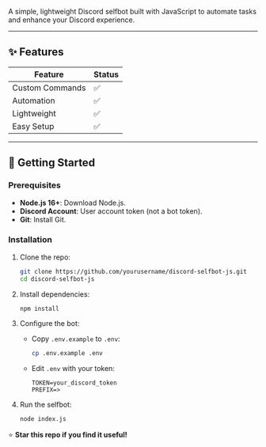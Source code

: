 A simple, lightweight Discord selfbot built with JavaScript to automate tasks and enhance your Discord experience.

---

## ✨ Features

| Feature | Status |
| --- | --- |
| Custom Commands | ✅ |
| Automation | ✅ |
| Lightweight | ✅ |
| Easy Setup | ✅ |

---

## 🚀 Getting Started

### Prerequisites

- **Node.js 16+**: Download Node.js.
- **Discord Account**: User account token (not a bot token).
- **Git**: Install Git.

### Installation

1. Clone the repo:

   ```bash
   git clone https://github.com/yourusername/discord-selfbot-js.git
   cd discord-selfbot-js
   ```

2. Install dependencies:

   ```bash
   npm install
   ```

3. Configure the bot:

   - Copy `.env.example` to `.env`:

     ```bash
     cp .env.example .env
     ```

   - Edit `.env` with your token:

     ```env
     TOKEN=your_discord_token
     PREFIX=>
     ```

4. Run the selfbot:

   ```bash
   node index.js
   ```


⭐ **Star this repo if you find it useful!**